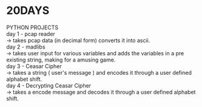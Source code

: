 # 20DAYS<br>
PYTHON PROJECTS<br>
day 1 - pcap reader<br> 
      -> takes pcap data (in decimal form) converts it into ascii.<br>
day 2 - madlibs<br>
      -> takes user input for various variables and adds the variables in a pre existing string, making for a amusing game.<br>
day 3 - Ceasar Cipher<br>
      -> takes a string ( user's message ) and encodes it through a user defined alphabet shift.<br>
day 4 - Decrypting Ceasar Cipher<br>
      -> takes a encode message  and decodes it through a user defined alphabet shift.<br>

